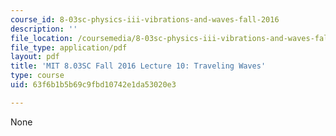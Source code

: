 ```yaml
---
course_id: 8-03sc-physics-iii-vibrations-and-waves-fall-2016
description: ''
file_location: /coursemedia/8-03sc-physics-iii-vibrations-and-waves-fall-2016/63f6b1b5b69c9fbd10742e1da53020e3_MIT8_03SCF16_hw_Lec10.pdf
file_type: application/pdf
layout: pdf
title: 'MIT 8.03SC Fall 2016 Lecture 10: Traveling Waves'
type: course
uid: 63f6b1b5b69c9fbd10742e1da53020e3

---
```

None
